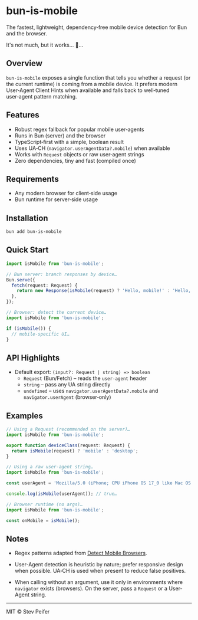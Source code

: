 # bun-is-mobile

The fastest, lightweight, dependency‑free mobile device detection for Bun and the browser.

It's not much, but it works… 🫠…

## Overview

`bun-is-mobile` exposes a single function that tells you whether a request (or the current runtime) is coming from a mobile device. It prefers modern User‑Agent Client Hints when available and falls back to well‑tuned user‑agent pattern matching.

## Features

- Robust regex fallback for popular mobile user‑agents
- Runs in Bun (server) and the browser
- TypeScript‑first with a simple, boolean result
- Uses UA‑CH (`navigator.userAgentData?.mobile`) when available
- Works with `Request` objects or raw user‑agent strings
- Zero dependencies, tiny and fast (compiled once)

## Requirements

- Any modern browser for client‑side usage
- Bun runtime for server‑side usage

## Installation

```sh
bun add bun-is-mobile
```

## Quick Start

```ts
import isMobile from 'bun-is-mobile';

// Bun server: branch responses by device…
Bun.serve({
  fetch(request: Request) {
    return new Response(isMobile(request) ? 'Hello, mobile!' : 'Hello, desktop!');
  },
});
```

```ts
// Browser: detect the current device…
import isMobile from 'bun-is-mobile';

if (isMobile()) {
  // mobile‑specific UI…
}
```

## API Highlights

- Default export: `(input?: Request | string) => boolean`
  - `Request` (Bun/Fetch) – reads the `user-agent` header
  - `string` – pass any UA string directly
  - `undefined` – uses `navigator.userAgentData?.mobile` and `navigator.userAgent` (browser‑only)

## Examples

```ts
// Using a Request (recommended on the server)…
import isMobile from 'bun-is-mobile';

export function deviceClass(request: Request) {
  return isMobile(request) ? 'mobile' : 'desktop';
}
```

```ts
// Using a raw user‑agent string…
import isMobile from 'bun-is-mobile';

const userAgent = 'Mozilla/5.0 (iPhone; CPU iPhone OS 17_0 like Mac OS X) AppleWebKit/605.1.15 (KHTML, like Gecko) Version/17.0 Mobile/15E148 Safari/604.1';

console.log(isMobile(userAgent)); // true…
```

```ts
// Browser runtime (no args)…
import isMobile from 'bun-is-mobile';

const onMobile = isMobile();
```

## Notes

- Regex patterns adapted from [Detect Mobile Browsers](http://detectmobilebrowsers.com/).

- User-Agent detection is heuristic by nature; prefer responsive design when possible. UA‑CH is used when present to reduce false positives.
- When calling without an argument, use it only in environments where `navigator` exists (browsers). On the server, pass a `Request` or a User-Agent string.

---

MIT © Stev Peifer

